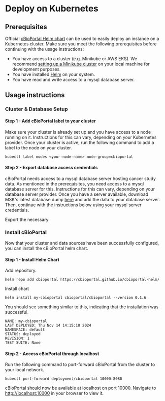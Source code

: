 # Deploy on Kubernetes

## Prerequisites

Official [cBioPortal Helm chart](https://artifacthub.io/packages/search?org=cbioportal) can be used to easily deploy an instance on a Kubernetes cluster. Make sure you meet the following prerequisites before continuing with the usage instructions:

- You have access to a cluster (e.g. Minikube or AWS EKS). We recommend [setting up a Minikube cluster](https://minikube.sigs.k8s.io/docs/start/) on your local machine for development purposes.
- You have installed [Helm](https://helm.sh/docs/intro/install/) on your system.
- You have read and write access to a mysql database server.

## Usage instructions


### Cluster & Database Setup

#### Step 1 - Add cBioPortal label to your cluster

Make sure your cluster is already set up and you have access to a node running on it. Instructions for this can vary, depending on your Kubernetes provider. Once your cluster is active, run the following command to add a label to the node on your cluster.

```
kubectl label nodes <your-node-name> node-group=cbioportal
```

#### Step 2 - Export database access credentials
cBioPortal needs access to a mysql database server hosting cancer study data. As mentioned in the prerequisites, you need access to a mysql database server for this. Instructions for this can vary, depending on your database server provider. Once you have a server available, download MSK's latest database dump [here]() and add the data to your database server. Then, continue with the instructions below using your mysql server credentials.

Export the necessary 


### Install cBioPortal

Now that your cluster and data sources have been successfully configured, you can install the cBioPortal helm chart.

#### Step 1 - Install Helm Chart

Add repository.
```
helm repo add cbioportal https://cbioportal.github.io/cbioportal-helm/
```

Install chart
```
helm install my-cbioportal cbioportal/cbioportal --version 0.1.6
```

You should see something similar to this, indicating that the installation was successful.
```
NAME: my-cbioportal
LAST DEPLOYED: Thu Nov 14 14:15:18 2024
NAMESPACE: default
STATUS: deployed
REVISION: 1
TEST SUITE: None
```

#### Step 2 - Access cBioPortal through localhost
Run the following command to port-forward cBioPortal from the cluster to your local network.
```
kubectl port-forward deployment/cbioportal 10000:8080
```

cBioPortal should now be available at localhost on port 10000. Navigate to [http://localhost:10000](http://localhost:10000) in your browser to view it.
